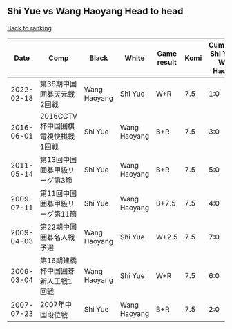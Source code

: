 ## Shi Yue vs Wang Haoyang Head to head

[Back to ranking](../../index.md)




| **Date** | **Comp** | **Black** | **White** | **Game result** | **Komi** | **Cumulative Shi Yue vs Wang Haoyang** | **Shi Yue streak** | **Wang Haoyang streak** | 
| --- | --- | --- | --- | --- | --- | --- | --- | --- |
| 2022-02-18 | 第36期中国囲碁天元戦2回戦 | Wang Haoyang | Shi Yue | W+R | 7.5 | 1:0 | 1 | 0 | 
| 2016-06-01 | 2016CCTV杯中国囲棋電視快棋戦1回戦 | Shi Yue | Wang Haoyang | B+R | 7.5 | 3:0 | 3 | 0 | 
| 2011-05-14 | 第13回中国囲碁甲級リーグ第3節 | Shi Yue | Wang Haoyang | B+R | 7.5 | 5:0 | 5 | 0 | 
| 2009-07-11 | 第11回中国囲碁甲級リーグ第11節 | Shi Yue | Wang Haoyang | B+7.5 | 7.5 | 4:0 | 4 | 0 | 
| 2009-04-03 | 第22期中国囲碁名人戦予選 | Wang Haoyang | Shi Yue | W+2.5 | 7.5 | 7:0 | 7 | 0 | 
| 2009-03-04 | 第16期建橋杯中国囲碁新人王戦1回戦 | Wang Haoyang | Shi Yue | W+R | 7.5 | 6:0 | 6 | 0 | 
| 2007-07-23 | 2007年中国段位戦 | Shi Yue | Wang Haoyang | B+R | 7.5 | 2:0 | 2 | 0 |




